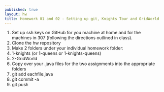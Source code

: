 ```yaml
---
published: true
layout: hw
title: Homework 01 and 02 - Setting up git, Knights Tour and GridWorld
---
```



 1. Set up ssh keys on GitHub for you machine at home and for the machines in 307 (following the directions outlined in class).
 2. Clone the hw repository
 3. Make 2 folders under your individual homework folder:
  1. 1-knights (or 1-queens or 1-knights-queens)
  2. 2-GridWorld
 4. Copy over your .java files for the two assignments into the appropriate folders
 5. git add eachfile.java 
 6. git commit -a 
 7. git push


  



